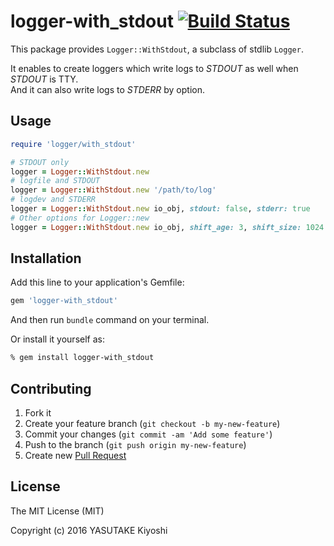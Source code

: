 # logger-with\_stdout [![Build Status](https://travis-ci.org/key-amb/logger-with_stdout.svg?branch=master)](https://travis-ci.org/key-amb/logger-with_stdout)

This package provides `Logger::WithStdout`, a subclass of stdlib `Logger`.

It enables to create loggers which write logs to _STDOUT_ as well when _STDOUT_
is TTY.  
And it can also write logs to _STDERR_ by option.

## Usage

```ruby
require 'logger/with_stdout'

# STDOUT only
logger = Logger::WithStdout.new
# logfile and STDOUT
logger = Logger::WithStdout.new '/path/to/log'
# logdev and STDERR
logger = Logger::WithStdout.new io_obj, stdout: false, stderr: true
# Other options for Logger::new
logger = Logger::WithStdout.new io_obj, shift_age: 3, shift_size: 1024 * 1024 * 8
```

## Installation

Add this line to your application's Gemfile:

```ruby
gem 'logger-with_stdout'
```

And then run `bundle` command on your terminal.

Or install it yourself as:

```sh
% gem install logger-with_stdout
```

## Contributing

1. Fork it
2. Create your feature branch (`git checkout -b my-new-feature`)
3. Commit your changes (`git commit -am 'Add some feature'`)
4. Push to the branch (`git push origin my-new-feature`)
5. Create new [Pull Request](../../pull/new/master)

## License

The MIT License (MIT)

Copyright (c) 2016 YASUTAKE Kiyoshi
